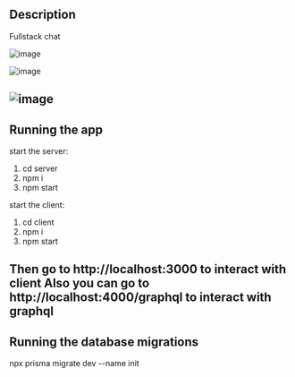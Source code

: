 ## Description

Fullstack chat

![image](https://user-images.githubusercontent.com/81485449/234232886-076b39f5-a529-4859-b7b5-8afc205d55fa.png)

![image](https://user-images.githubusercontent.com/81485449/234232922-4b312025-7e4e-4a8d-9280-544097a9b813.png)

![image](https://user-images.githubusercontent.com/81485449/234232952-2e2269a4-a7e8-4933-8adf-452375d5082b.png)
---

## Running the app

start the server:
1) cd server
2) npm i
3) npm start

start the client:
1) cd client
2) npm i
3) npm start

Then go to http://localhost:3000 to interact with client
Also you can go to http://localhost:4000/graphql to interact with graphql 
---
## Running the database migrations
npx prisma migrate dev --name init 




